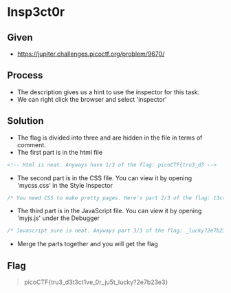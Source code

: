 # Insp3ct0r

## Given
- https://jupiter.challenges.picoctf.org/problem/9670/

## Process
* The description gives us a hint to use the inspector for this task.
* We can right click the browser and select 'inspector'

## Solution
* The flag is divided into three and are hidden in the file in terms of comment.
* The first part is in the html file
```html
<!-- Html is neat. Anyways have 1/3 of the flag: picoCTF{tru3_d3 -->
```
* The second part is in the CSS file. You can view it by opening 'mycss.css' in the Style Inspector
```css
/* You need CSS to make pretty pages. Here's part 2/3 of the flag: t3ct1ve_0r_ju5t */
```
* The third part is in the JavaScript file. You can view it by opening 'myjs.js' under the Debugger
```js
/* Javascript sure is neat. Anyways part 3/3 of the flag: _lucky?2e7b23e3} */
```
* Merge the parts together and you will get the flag
## Flag
> picoCTF{tru3_d3t3ct1ve_0r_ju5t_lucky?2e7b23e3}